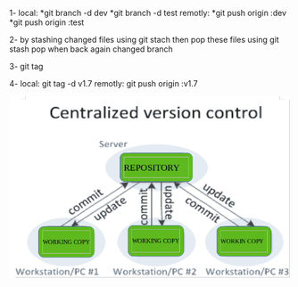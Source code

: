 1- local: *git branch -d dev *git branch -d test 
   remotly: *git push origin :dev *git push origin :test

2- by stashing changed files using git stach then pop these files using git stash pop when back again changed branch

3- git tag

4- local: git tag -d v1.7 
   remotly: git push origin :v1.7

![Logo](cvcss.png)
